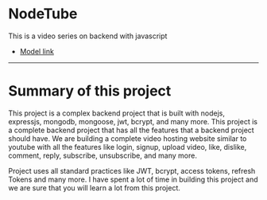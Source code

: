 # NodeTube

This is a video series on backend with javascript

- [Model link](https://app.eraser.io/workspace/YtPqZ1VogxGy1jzIDkzj?origin=share)

---

# Summary of this project

This project is a complex backend project that is built with nodejs, expressjs, mongodb, mongoose, jwt, bcrypt, and many more. This project is a complete backend project that has all the features that a backend project should have.
We are building a complete video hosting website similar to youtube with all the features like login, signup, upload video, like, dislike, comment, reply, subscribe, unsubscribe, and many more.

Project uses all standard practices like JWT, bcrypt, access tokens, refresh Tokens and many more. I have spent a lot of time in building this project and we are sure that you will learn a lot from this project.
